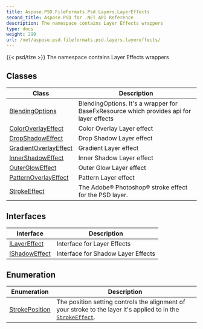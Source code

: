 ```yaml
---
title: Aspose.PSD.FileFormats.Psd.Layers.LayerEffects
second_title: Aspose.PSD for .NET API Reference
description: The namespace contains Layer Effects wrappers
type: docs
weight: 290
url: /net/aspose.psd.fileformats.psd.layers.layereffects/
---
```

{{< psd/tize >}}
The namespace contains Layer Effects wrappers

## Classes

| Class | Description |
| --- | --- |
| [BlendingOptions](./blendingoptions/) | BlendingOptions. It's a wrapper for BaseFxResource which provides api for layer effects |
| [ColorOverlayEffect](./coloroverlayeffect/) | Color Overlay Layer effect |
| [DropShadowEffect](./dropshadoweffect/) | Drop Shadow Layer effect |
| [GradientOverlayEffect](./gradientoverlayeffect/) | Gradient Layer effect |
| [InnerShadowEffect](./innershadoweffect/) | Inner Shadow Layer effect |
| [OuterGlowEffect](./outergloweffect/) | Outer Glow Layer effect |
| [PatternOverlayEffect](./patternoverlayeffect/) | Pattern Layer effect |
| [StrokeEffect](./strokeeffect/) | The Adobe® Photoshop® stroke effect for the PSD layer. |
## Interfaces

| Interface | Description |
| --- | --- |
| [ILayerEffect](./ilayereffect/) | Interface for Layer Effects |
| [IShadowEffect](./ishadoweffect/) | Interface for Shadow Layer Effects |
## Enumeration

| Enumeration | Description |
| --- | --- |
| [StrokePosition](./strokeposition/) | The position setting controls the alignment of your stroke to the layer it's applied to in the [`StrokeEffect`](../aspose.psd.fileformats.psd.layers.layereffects/strokeeffect/). |


